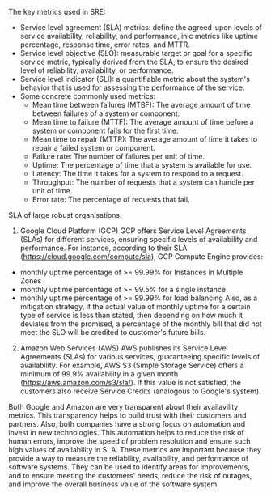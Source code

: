 The key metrics used in SRE:
- Service level agreement (SLA) metrics: define the agreed-upon levels of service availability, reliability, and performance, inlc metrics like uptime percentage, response time, error rates, and MTTR.
- Service level objective (SLO): measurable target or goal for a specific service metric, typically derived from the SLA, to ensure the desired level of reliability, availability, or performance.
- Service level indicator (SLI): a quantifiable metric about the system's behavior that is used for assessing the performance of the service.
- Some concrete commonly used metrics:
  - Mean time between failures (MTBF): The average amount of time between failures of a system or component.
  - Mean time to failure (MTTF): The average amount of time before a system or component fails for the first time.
  - Mean time to repair (MTTR): The average amount of time it takes to repair a failed system or component.
  - Failure rate: The number of failures per unit of time.
  - Uptime: The percentage of time that a system is available for use.
  - Latency: The time it takes for a system to respond to a request.
  - Throughput: The number of requests that a system can handle per unit of time.
  - Error rate: The percentage of requests that fail.

SLA of large robust organisations:
1. Google Cloud Platform (GCP)
GCP offers Service Level Agreements (SLAs) for different services, ensuring specific levels of availability and performance.
For instance, according to their SLA (https://cloud.google.com/compute/sla), GCP Compute Engine provides:
- monthly uptime percentage of >= 99.99% for Instances in Multiple Zones
- monthly uptime percentage of >= 99.5% for a single instance
- monthly uptime percentage of >= 99.99% for load balancing
Also, as a mitigation strategy, if the actual value of monthly uptime for a certain type of service is less than stated, then depending on how much it deviates from the promised, a percentage of the monthly bill that did not meet the SLO will be credited to customer's future bills.

2. Amazon Web Services (AWS)
AWS publishes its Service Level Agreements (SLAs) for various services, guaranteeing specific levels of availability. 
For example, AWS S3 (Simple Storage Service) offers a minimum of 99.9% availability in a given month (https://aws.amazon.com/s3/sla/). If this value is not satisfied, the customers also receive Service Credits (analogous to Google's system).

Both Google and Amazon are very transparent about their availavility metrics. This transparency helps to build trust with their customers and partners. 
Also, both companies have a strong focus on automation and invest in new technologies. This automation helps to reduce the risk of human errors, improve the speed of problem resolution and ensure such high values of availability in SLA.
These metrics are important because they provide a way to measure the reliability, availability, and performance of software systems.
They can be used to identify areas for improvements, and to ensure meeting the customers' needs, reduce the risk of outages, and improve the overall business value of the software system.
